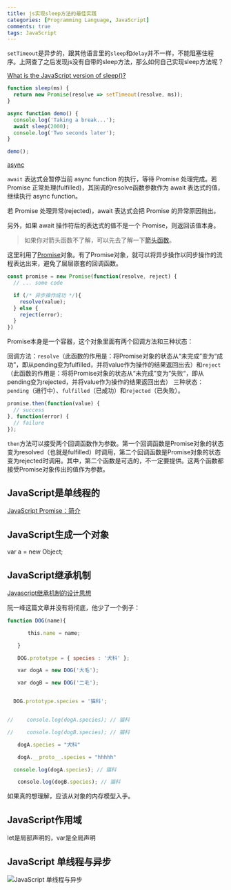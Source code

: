 ```yaml
---
title: js实现sleep方法的最佳实践
categories: [Programming Language, JavaScript]
comments: true
tags: JavaScript
---
```


`setTimeout`是异步的，跟其他语言里的`sleep`和`delay`并不一样，不能阻塞住程序。上网查了之后发现js没有自带的sleep方法，那么如何自己实现sleep方法呢？

[What is the JavaScript version of sleep()?](https://stackoverflow.com/questions/951021/what-is-the-javascript-version-of-sleep)

<!-- more -->

```javascript
function sleep(ms) {
  return new Promise(resolve => setTimeout(resolve, ms));
}

async function demo() {
  console.log('Taking a break...');
  await sleep(2000);
  console.log('Two seconds later');
}

demo();
```

[async](http://es6.ruanyifeng.com/#docs/async)

`await` 表达式会暂停当前 async function 的执行，等待 Promise 处理完成。若 Promise 正常处理(fulfilled)，其回调的resolve函数参数作为 await 表达式的值，继续执行 async function。

若 Promise 处理异常(rejected)，await 表达式会把 Promise 的异常原因抛出。

另外，如果 await 操作符后的表达式的值不是一个 Promise，则返回该值本身。



>如果你对箭头函数不了解，可以先去了解一下[箭头函数](https://developer.mozilla.org/zh-CN/docs/Web/JavaScript/Reference/Functions/Arrow_functions)。

这里利用了[Promise](http://es6.ruanyifeng.com/#docs/promise)对象。有了Promise对象，就可以将异步操作以同步操作的流程表达出来，避免了层层嵌套的回调函数。

```javascript
const promise = new Promise(function(resolve, reject) {
  // ... some code

  if (/* 异步操作成功 */){
    resolve(value);
  } else {
    reject(error);
  }
})
```

Promise本身是一个容器，这个对象里面有两个回调方法和三种状态：

回调方法：`resolve`（此函数的作用是：将Promise对象的状态从“未完成”变为“成功”，即从pending变为fulfilled，并将value作为操作的结果返回出去）和`reject`（此函数的作用是：将将Promise对象的状态从“未完成”变为”失败“，即从pending变为rejected，并将value作为操作的结果返回出去）
三种状态：`pending`（进行中）、`fulfilled`（已成功）和`rejected`（已失败）。

```javascript
promise.then(function(value) {
  // success
}, function(error) {
  // failure
});
```

`then`方法可以接受两个回调函数作为参数。第一个回调函数是Promise对象的状态变为resolved（也就是fulfilled）时调用，第二个回调函数是Promise对象的状态变为rejected时调用。其中，第二个函数是可选的，不一定要提供。这两个函数都接受Promise对象传出的值作为参数。

## JavaScript是单线程的

[JavaScript Promise：简介](https://developers.google.com/web/fundamentals/primers/promises?hl=zh-cn)

## JavaScript生成一个对象

var a = new Object;

## JavaScript继承机制

[Javascript继承机制的设计思想](http://www.ruanyifeng.com/blog/2011/06/designing_ideas_of_inheritance_mechanism_in_javascript.html)

阮一峰这篇文章并没有将彻底，他少了一个例子：

```javascript
function DOG(name){

　　　　this.name = name;

　　}

　　DOG.prototype = { species : '犬科' };

　　var dogA = new DOG('大毛');

　　var dogB = new DOG('二毛');


  DOG.prototype.species = '猫科';


// 　　console.log(dogA.species); // 猫科

// 　　console.log(dogB.species); // 猫科

　　dogA.species = "犬科"

　　dogA.__proto__.species = "hhhhh"

  console.log(dogA.species); // 猫科

　　console.log(dogB.species); // 猫科　　　
```

如果真的想理解，应该从对象的内存模型入手。

## JavaScript作用域

let是局部声明的，var是全局声明

## JavaScript 单线程与异步

![JavaScript 单线程与异步](https://juejin.im/entry/598d21d251882548bd4dbf53#comment)
